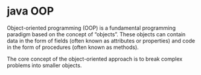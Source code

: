 # java OOP

Object-oriented programming (OOP) is a fundamental programming paradigm based on the concept of “objects”. 
These objects can contain data in the form of fields (often known as attributes or properties) and code in the form of procedures (often known as methods).

The core concept of the object-oriented approach is to break complex problems into smaller objects.
